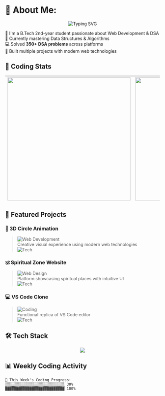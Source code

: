 # 💫 About Me:
<p align="center">
  <img src="https://readme-typing-svg.demolab.com?font=Fira+Code&duration=3000&pause=1000&color=22D3EE&width=435&lines=Passionate+Developer;DSA+Enthusiast;Web+Developer;Problem+Solver" alt="Typing SVG" />
</p>

🔭 I'm a B.Tech 2nd-year student passionate about Web Development & DSA  
🌱 Currently mastering Data Structures & Algorithms  
💻 Solved **350+ DSA problems** across platforms  
🚀 Built multiple projects with modern web technologies  

## 🚀 Coding Stats

| <img src="https://leetcard.jacoblin.cool/iamankit07?ext=heatmap&theme=dark&animation=true" width="400"> | <img src="https://geeks-for-geeks-stats-api-napiyo.vercel.app/?userName=your_gfg_username&theme=dark" width="400"> |
|--------------------------------------------------------------------------------------------------------|------------------------------------------------------------------------------------------------------------------|

## 🌟 Featured Projects

### 🎨 3D Circle Animation 
> ![Web Development](https://media.giphy.com/media/juua9i2c2fA0AIp2iq/giphy.gif)  
> Creative visual experience using modern web technologies  
> ![Tech](https://skillicons.dev/icons?i=js,html,css)

### 🕉️ Spiritual Zone Website 
> ![Web Design](https://media.giphy.com/media/coxQHKASG60HrHtvkt/giphy.gif)  
> Platform showcasing spiritual places with intuitive UI  
> ![Tech](https://skillicons.dev/icons?i=html,css,js,bootstrap)

### 💻 VS Code Clone 
> ![Coding](https://media.giphy.com/media/Ll22OhMLAlVDb8UQWe/giphy.gif)  
> Functional replica of VS Code editor  
> ![Tech](https://skillicons.dev/icons?i=html,css,js)

## 🛠️ Tech Stack

<p align="center">
  <a href="https://skillicons.dev">
    <img src="https://skillicons.dev/icons?i=c,cpp,html,css,js,bootstrap,mysql,git" />
  </a>
</p>

## 📊 Weekly Coding Activity

```text
🌱 This Week's Coding Progress:
░░░░░░░░░░░░░░░░░░░░░░░░░░░ 30% 
▓▓▓▓▓▓▓▓▓▓▓▓▓▓▓▓▓▓▓▓▓▓▓▓▓▓▓ 100%
